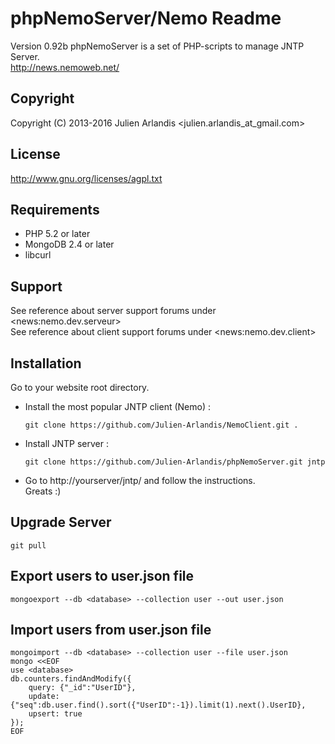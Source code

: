 phpNemoServer/Nemo Readme
===================

Version 0.92b 
phpNemoServer is a set of PHP-scripts to manage JNTP Server.  
http://news.nemoweb.net/

Copyright
---------

Copyright (C) 2013-2016
    Julien Arlandis <julien.arlandis_at_gmail.com>

License
-------

http://www.gnu.org/licenses/agpl.txt

Requirements
------------

* PHP 5.2 or later
* MongoDB 2.4 or later
* libcurl

Support
-------

See reference about server support forums under \<news:nemo.dev.serveur\>  
See reference about client support forums under \<news:nemo.dev.client\>

Installation
------

Go to your website root directory.

* Install the most popular JNTP client (Nemo) :

    ```git clone https://github.com/Julien-Arlandis/NemoClient.git .```

* Install JNTP server :

    ```git clone https://github.com/Julien-Arlandis/phpNemoServer.git jntp```

* Go to http://yourserver/jntp/ and follow the instructions.  
Greats :)

Upgrade Server
-------

    git pull

Export users to user.json file
-------

    mongoexport --db <database> --collection user --out user.json

Import users from user.json file
-------

    mongoimport --db <database> --collection user --file user.json
    mongo <<EOF
    use <database>
    db.counters.findAndModify({
        query: {"_id":"UserID"},
        update: {"seq":db.user.find().sort({"UserID":-1}).limit(1).next().UserID},
        upsert: true
    });
    EOF

